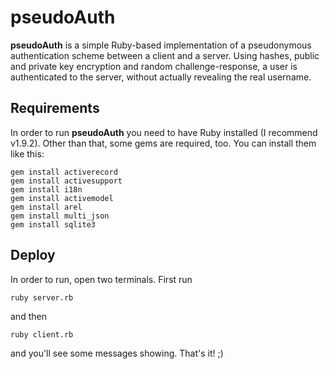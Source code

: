 pseudoAuth
==========

**pseudoAuth** is a simple Ruby-based implementation of a pseudonymous authentication scheme between a client and a server. Using hashes, public and private key encryption and random challenge-response, a user is authenticated to the server, without actually revealing the real username.

Requirements
------------
In order to run **pseudoAuth** you need to have Ruby installed (I recommend v1.9.2). Other than that, some gems are required, too. You can install them like this:

    gem install activerecord
    gem install activesupport
    gem install i18n
    gem install activemodel
    gem install arel
    gem install multi_json
    gem install sqlite3
    

Deploy
------
In order to run, open two terminals. First run

    ruby server.rb
    
and then

    ruby client.rb
    
and you'll see some messages showing. That's it! ;)
